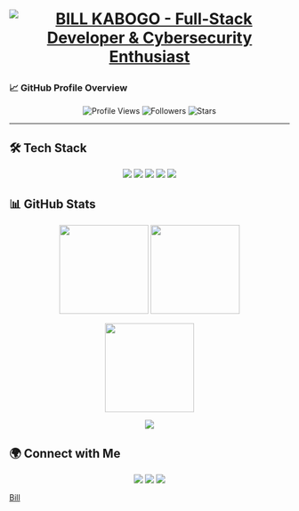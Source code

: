 <h1 align="center">
 <p align="center">
  <a href="https://github.com/sturbus">
    <img 
      src="https://readme-typing-svg.demolab.com?font=Fira+Code&weight=600&size=30&duration=4000&pause=1000&color=38BDF8&width=800&lines=👋+Hi%2C+I'm+Bill+Maina;💻+Full-Stack+Developer;🔐+Cybersecurity+Enthusiast;🚀+Building+Secure+Digital+Experiences" 
      alt="BILL KABOGO - Full-Stack Developer & Cybersecurity Enthusiast" 
    />
  </a>
</p>

</h1>

### 📈 GitHub Profile Overview  

<p align="center">
  <img src="https://komarev.com/ghpvc/?username=sturbus&style=for-the-badge&color=0e75b6" alt="Profile Views" />
  <img src="https://img.shields.io/github/followers/sturbus?label=Followers&style=for-the-badge" alt="Followers" />
  <img src="https://img.shields.io/github/stars/sturbus?affiliations=OWNER&style=for-the-badge" alt="Stars" />
</p>

---

## 🛠 Tech Stack  

<p align="center">
<img src="https://skillicons.dev/icons?i=react,nextjs,tailwind,ts,js,html,css,bootstrap,mui" />
<img src="https://skillicons.dev/icons?i=nodejs,express,flask,php,python,java,c" />
<img src="https://skillicons.dev/icons?i=postgres,mysql,mongodb" />
<img src="https://skillicons.dev/icons?i=kali,linux,bash" />
<img src="https://skillicons.dev/icons?i=git,github,docker,vscode,postman,figma" />
</p>

## 📊 GitHub Stats  

<p align="center">
  <img src="https://github-readme-stats.vercel.app/api?username=sturbus&show_icons=true&theme=tokyonight" height="160" />
  <img src="https://streak-stats.demolab.com?user=sturbus&theme=tokyonight" height="160" />
</p>

<p align="center">
  <img src="https://github-readme-stats.vercel.app/api/top-langs/?username=sturbus&layout=compact&theme=tokyonight" height="160" />
</p>

<p align="center">
  <img src="https://github-readme-activity-graph.vercel.app/graph?username=sturbus&theme=tokyo-night" />
</p>

## 🌍 Connect with Me  

<p align="center">
  <a href="www.linkedin.com/in/bill-kabogo"><img src="https://img.shields.io/badge/LinkedIn-0077B5?logo=linkedin&logoColor=white&style=for-the-badge"/></a>
  <a href="mailto:#"><img src="https://img.shields.io/badge/Email-D14836?logo=gmail&logoColor=white&style=for-the-badge"/></a>
  <a href="#"><img src="https://img.shields.io/badge/Portfolio-000000?logo=vercel&logoColor=white&style=for-the-badge"/></a>
</p>

[Bill](https://github.com/sturbus)  
